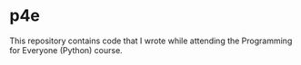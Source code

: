 # p4e

This repository contains code that I wrote while attending the Programming for Everyone (Python) course.
